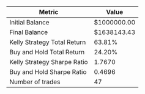 | Metric | Value |
| --- | --- |
| Initial Balance | $1000000.00 |
| Final Balance | $1638143.43 |
| Kelly Strategy Total Return | 63.81% |
| Buy and Hold Total Return | 24.20% |
| Kelly Strategy Sharpe Ratio | 1.7670 |
| Buy and Hold Sharpe Ratio | 0.4696 |
| Number of trades | 47 |
